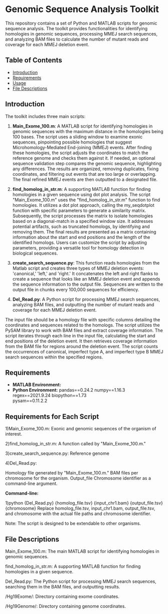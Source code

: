# Genomic Sequence Analysis Toolkit

This repository contains a set of Python and MATLAB scripts for genomic sequence analysis. The toolkit provides functionalities for identifying homologies in genomic sequences, processing MMEJ search sequences, and analyzing BAM files to calculate the number of mutant reads and coverage for each MMEJ deletion event.

## Table of Contents

- [Introduction](#introduction)
- [Requirements](#requirements)
- [Usage](#usage)
- [File Descriptions](#file-descriptions)


## Introduction

The toolkit includes three main scripts:

1. **Main_Exome_100.m**: A MATLAB script for identifying homologies in genomic sequences with the maximum distance in the homologies being 100 bases.
The script uses a sliding window to examine exonic sequences, pinpointing possible homologies that suggest Microhomology-Mediated End-joining (MMEJ) events. After finding these homologies, the script adjusts the coordinates to match the reference genome and checks them against it. If needed, an optional sequence validation step compares the genomic sequence, highlighting any differences. The results are organized, removing duplicates, fixing coordinates, and filtering out events that are too large or overlapping. The final refined MMEJ events are then outputted to a designated file. 

2. **find_homolog_in_str.m**: A supporting MATLAB function for finding homologies in a given sequence using dot plot analysis.
   The script "Main_Exome_100.m" uses the "find_homolog_in_str.m" function to find homologies. It utilizes a dot plot approach, calling the my_seqdotplot function with specific parameters to generate a similarity matrix. Subsequently, the script processes the matrix to isolate homologies based on a diagonal-match in a specified window size. It addresses potential artifacts, such as truncated homologs, by identifying and removing them. The final results are presented as a matrix containing information about the start and end positions and the length of the identified homologs. Users can customize the script by adjusting parameters, providing a versatile tool for homology detection in biological sequences.

3. **create_search_sequence.py**: This function reads homologies from the Matlab script and creates three types of MMEJ deletion events: 'canonical,'  'left,' and 'right.' It concatenates the left and right flanks to create a sequence that looks like an MMEJ deletion event and appends the
    sequence information to the output file. Sequences are written to the output file in chunks every 100,000 sequences for efficiency.

4. **Del_Read.py**: A Python script for processing MMEJ search sequences, analyzing BAM files, and outputting the number of mutant reads and coverage for each MMEJ deletion event.
   
 The input file should be a homology file with specific columns detailing the coordinates and sequences related to the homologs. The script utilizes the PySAM library to work with BAM files and extract coverage information. The script iterates through each line in the input file, calculating the start and end positions of the deletion event. It then retrieves coverage information from the BAM file for regions around the deletion event. The script counts the occurrences of canonical, imperfect type A, and imperfect type B MMEJ search sequences within the specified regions.


## Requirements

- **MATLAB Environment:** 
- **Python Environment:** 
      pandas==0.24.2
      numpy==1.16.3
      regex==2021.9.24
      biopython==1.73  
      pysam==0.11.2.2
  
## Requirements for Each Script
1)Main_Exome_100.m:
Exonic and genomic sequences of the organism of interest.

2)find_homolog_in_str.m:
A function called by "Main_Exome_100.m."

3)create_search_sequence.py:
Reference genome

4)Del_Read.py:

Homology file generated by "Main_Exome_100.m."
BAM files per chromosome for the organism.
Output_file
Chromosome identifier as a command-line argument.

**Command-line:**


1)python {Del_Read.py} {homolog_file.tsv} {input_chr1.bam} {output_file.tsv} {chromosome}
Replace homolog_file.tsv, input_chr1.bam, output_file.tsv, and chromosome with the actual file paths and chromosome identifier.

Note:
The script is designed to be extendable to other organisms.

## File Descriptions

Main_Exome_100.m: The main MATLAB script for identifying homologies in genomic sequences.

find_homolog_in_str.m: A supporting MATLAB function for finding homologies in a given sequence.

Del_Read.py: The Python script for processing MMEJ search sequences, searching them in the BAM files, and outputting results.

/Hg19Exome/: Directory containing exome coordinates.

/Hg19Genome/: Directory containing genome coordinates.









